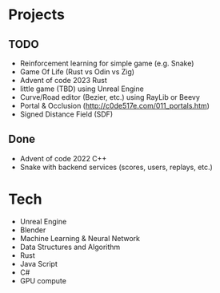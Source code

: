 # Projects

## TODO

- Reinforcement learning for simple game (e.g. Snake)
- Game Of Life (Rust vs Odin vs Zig)
- Advent of code 2023 Rust
- little game (TBD) using Unreal Engine
- Curve/Road editor (Bezier, etc.) using RayLib or Beevy
- Portal & Occlusion (http://c0de517e.com/011_portals.htm)
- Signed Distance Field (SDF)

## Done

- Advent of code 2022 C++
- Snake with backend services (scores, users, replays, etc.)

# Tech

- Unreal Engine
- Blender
- Machine Learning & Neural Network
- Data Structures and Algorithm
- Rust
- Java Script
- C#
- GPU compute
